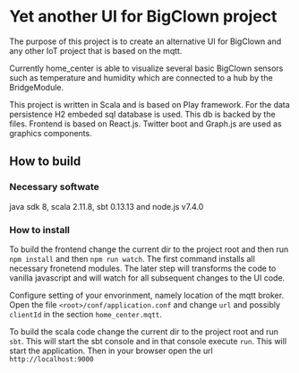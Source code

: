 # Yet another UI for BigClown project
The purpose of this project is to create an alternative UI for BigClown and any other IoT project that is based on the mqtt.

Currently home_center is able to visualize several basic BigClown sensors such as temperature and humidity which are connected to a hub by the BridgeModule.

This project is written in Scala and is based on Play framework. For the data persistence H2 embeded sql database is used. This db is backed by the files. Frontend is based on React.js. Twitter boot and Graph.js are used as graphics components.

## How to build
### Necessary softwate
java sdk 8, scala 2.11.8, sbt 0.13.13 and node.js v7.4.0
### How to install
To build the frontend change the current dir to the project root and then run `npm install` and then `npm run watch`. The first command installs all necessary fronetend modules. The later step will transforms the code to vanilla javascript and will watch for all subsequent changes to the UI code.

Configure setting of your envorinment, namely location of the mqtt broker. Open the file `<root>/conf/application.conf` and change `url` and possibly `clientId` in the section `home_center.mqtt`.

To build the scala code change the current dir to the project root and run `sbt`. This will start the sbt console and in that console execute `run`. This will start the application. Then in your browser open the url `http://localhost:9000`
